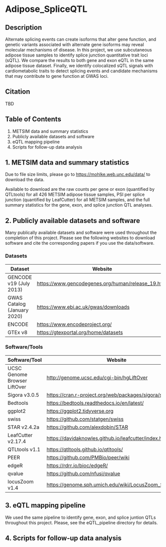 # Adipose_SpliceQTL

## Description
Alternate splicing events can create isoforms that alter gene function, and genetic variants associated with alternate gene isoforms may reveal molecular mechanisms of disease. In this project, we use subcutaneous adipose tissue samples to identify splice junction quantitative trait loci (sQTL). We compare the results to both gene and exon eQTL in the same adipose tissue dataset. Finally, we identify colocalized sQTL signals with cardiometabolic traits to detect splicing events and candidate mechanisms that may contribute to gene function at GWAS loci. 

## Citation
TBD

## Table of Contents
1. METSIM data and summary statistics
2. Publicly available datasets and software
3. eQTL mapping pipeline
4. Scripts for follow-up data analysis

## 1. METSIM data and summary statistics
Due to file size limits, please go to https://mohlke.web.unc.edu/data/ to download the data.  
  
Available to download are the raw counts per gene or exon (quantified by QTLtools) for all 426 METSIM adipose tissue samples, PSI per splice junction (quantified by LeafCutter) for all METSIM samples, and the full summary statistics for the gene, exon, and splice junction QTL analyses.   


## 2. Publicly available datasets and software
Many publically available datasets and software were used throughout the completion of this project. Please see the following websites to download software and cite the corresponding papers if you use the data/software. 

### Datasets
Dataset | Website
--------|-------
GENCODE v19 (July 2013)| https://www.gencodegenes.org/human/release_19.html
GWAS Catalog (January 2020) | https://www.ebi.ac.uk/gwas/downloads
ENCODE | https://www.encodeproject.org/
GTEx v8 | https://gtexportal.org/home/datasets

### Software/Tools
Software/Tool | Website
--------------|--------
UCSC Genome Browser LiftOver | http://genome.ucsc.edu/cgi-bin/hgLiftOver
Sigora v3.0.5 | https://cran.r-project.org/web/packages/sigora/sigora.pdf
Bedtools | https://bedtools.readthedocs.io/en/latest/
ggplot2 | https://ggplot2.tidyverse.org
swiss | https://github.com/statgen/swiss
STAR v2.4.2a | https://github.com/alexdobin/STAR
LeafCutter v2.17.4 | https://davidaknowles.github.io/leafcutter/index.html
QTLtools v1.1 | https://qtltools.github.io/qtltools/
PEER | https://github.com/PMBio/peer/wiki
edgeR | https://rdrr.io/bioc/edgeR/
qvalue | https://github.com/nfusi/qvalue
locusZoom v1.4 | https://genome.sph.umich.edu/wiki/LocusZoom_Standalone

## 3. eQTL mapping pipeline
We used the same pipeline to identify gene, exon, and splice juntion QTLs throughout this project. Please, see the eQTL_pipeline directory for details.

## 4. Scripts for follow-up data analysis
